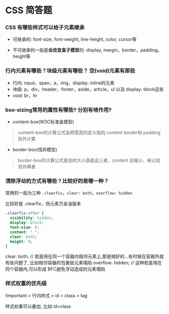 # CSS 简答题

### CSS 有哪些样式可以给子元素继承
* 可继承的: font-size, font-weight, line-height, color, cursor等

* 不可继承的一般是**会改变盒子模型**的: display, margin，border，padding，height等

### 行内元素有哪些？块级元素有哪些？ 空(void)元素有那些
* 行内: input，span，a，img，display: inline的元素
* 块级: p，div，header，footer，aside，article，ul 以及 display: block这些
* void: br，hr

### box-sizing常用的属性有哪些? 分别有啥作用?
* content-box(W3C标准盒模型)
> content-box的计算公式会把宽高的定义指向 content
> border和 padding 另外计算

* border-box(怪异模型)
> border-box的计算公式是总的大小涵盖这三者，content 会缩小，来让给另外两者

### 清除浮动的方式有哪些？比较好的是哪一种？
常用的一般为三种 `.clearfix`，`clear: both`，`overflow: hidden`

比较好是 .clearfix，伪元素万金油版本
```css
.clearfix:after {
  visibility: hidden;
  display: block;
  font-size: 0;
  content: " ";
  clear: both;
  height: 0;
}
```
clear: both;    // 若是用在同一个容器内相邻元素上,那是贼好的...有时候在容器外就有些问题了, 比如相邻容器的包裹层元素塌陷
overflow: hidden;   // 这种若是用在同个容器内,可以形成 BFC避免浮动造成的元素塌陷

### 样式权重的优先级
!important > 行内样式 > id > class > tag

样式权重可以叠加, 比如 id>class


